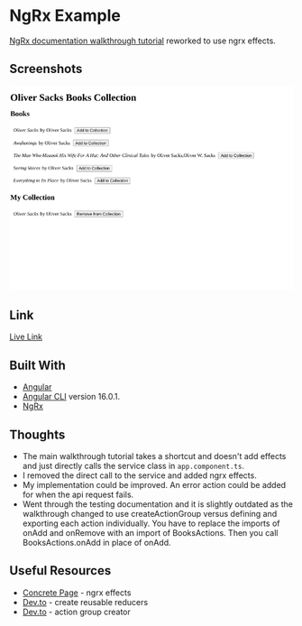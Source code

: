 # NgRx Example

[NgRx documentation walkthrough tutorial](https://ngrx.io/guide/store/walkthrough) reworked to use ngrx effects.  

## Screenshots

![](screenshots/Ng-Rx-example.png)

## Link

[Live Link](https://jdegand.github.io/NgRx-example)

## Built With

- [Angular](https://angular.io)
- [Angular CLI](https://github.com/angular/angular-cli) version 16.0.1.
- [NgRx](https://ngrx.io/docs)

## Thoughts
   
- The main walkthrough tutorial takes a shortcut and doesn't add effects and just directly calls the service class in `app.component.ts`.
- I removed the direct call to the service and added ngrx effects.  
- My implementation could be improved.  An error action could be added for when the api request fails.    
- Went through the testing documentation and it is slightly outdated as the walkthrough changed to use createActionGroup versus defining and exporting each action individually. You have to replace the imports of onAdd and onRemove with an import of BooksActions.  Then you call BooksActions.onAdd in place of onAdd.      

## Useful Resources

- [Concrete Page](https://www.concretepage.com/ngrx/ngrx-effects-example#download) - ngrx effects 
- [Dev.to](https://dev.to/this-is-angular/ngrx-tips-i-needed-in-the-beginning-4hno#create-reusable-reducers) - create reusable reducers
- [Dev.to](https://dev.to/ngrx/ngrx-action-group-creator-1deh) - action group creator
